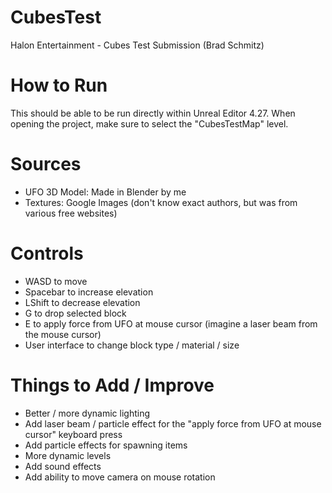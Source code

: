# CubesTest
Halon Entertainment - Cubes Test Submission (Brad Schmitz)

# How to Run
This should be able to be run directly within Unreal Editor 4.27. When opening the project, make sure to select the "CubesTestMap" level.

# Sources
- UFO 3D Model: Made in Blender by me
- Textures: Google Images (don't know exact authors, but was from various free websites)

# Controls
- WASD to move
- Spacebar to increase elevation
- LShift to decrease elevation
- G to drop selected block
- E to apply force from UFO at mouse cursor  (imagine a laser beam from the mouse cursor)
- User interface to change block type / material / size

# Things to Add / Improve
- Better / more dynamic lighting
- Add laser beam / particle effect for the "apply force from UFO at mouse cursor" keyboard press
- Add particle effects for spawning items
- More dynamic levels
- Add sound effects
- Add ability to move camera on mouse rotation
